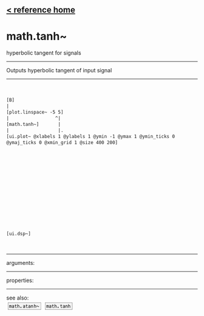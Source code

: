 [< reference home](ceammc_lib.html)
---

# math.tanh~


hyperbolic tangent for signals

---

Outputs hyperbolic tangent of input signal
<br>


---


```


[B]
|
[plot.linspace~ -5 5]
|                 ^|
[math.tanh~]       |
|                  |.
[ui.plot~ @xlabels 1 @ylabels 1 @ymin -1 @ymax 1 @ymin_ticks 0 @ymaj_ticks 0 @xmin_grid 1 @size 400 200]














[ui.dsp~]

            
```

---
arguments:


---
properties:


---
see also:<br>
[![math.atanh~](img/object_math.atanh~.png)](math.atanh~.html)
[![math.tanh](img/object_math.tanh.png)](math.tanh.html)

